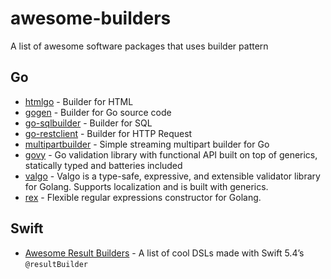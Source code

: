 # awesome-builders

A list of awesome software packages that uses builder pattern

## Go

- [htmlgo](https://github.com/theplant/htmlgo) - Builder for HTML
- [gogen](https://github.com/sunfmin/gogen) - Builder for Go source code
- [go-sqlbuilder](https://github.com/huandu/go-sqlbuilder) - Builder for SQL
- [go-restclient](https://github.com/ysyesilyurt/go-restclient) - Builder for HTTP Request
- [multipartbuilder](https://github.com/mxmCherry/multipartbuilder) - Simple streaming multipart builder for Go
- [govy](https://github.com/nobl9/govy) - Go validation library with functional API built on top of generics, statically typed and batteries included 
- [valgo](https://github.com/cohesivestack/valgo) - Valgo is a type-safe, expressive, and extensible validator library for Golang. Supports localization and is built with generics.
- [rex](https://github.com/hedhyw/rex) - Flexible regular expressions constructor for Golang.


## Swift

- [Awesome Result Builders](https://github.com/carson-katri/awesome-result-builders) - A list of cool DSLs made with Swift 5.4’s `@resultBuilder`
